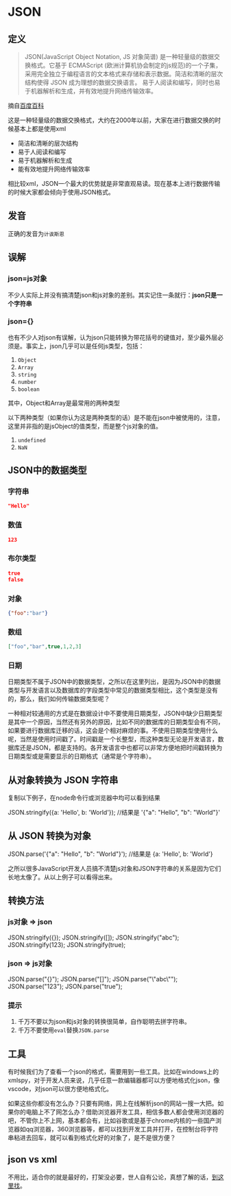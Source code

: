 # JSON

## 定义

> JSON(JavaScript Object Notation, JS 对象简谱) 是一种轻量级的数据交换格式。它基于 ECMAScript (欧洲计算机协会制定的js规范)的一个子集，采用完全独立于编程语言的文本格式来存储和表示数据。简洁和清晰的层次结构使得 JSON 成为理想的数据交换语言。 易于人阅读和编写，同时也易于机器解析和生成，并有效地提升网络传输效率。

摘自[百度百科](https://baike.baidu.com/item/JSON/2462549)

这是一种轻量级的数据交换格式，大约在2000年以前，大家在进行数据交换的时候基本上都是使用xml

- 简洁和清晰的层次结构
- 易于人阅读和编写
- 易于机器解析和生成
- 能有效地提升网络传输效率

相比较xml，JSON一个最大的优势就是非常直观易读。现在基本上进行数据传输的时候大家都会倾向于使用JSON格式。

## 发音

正确的发音为`计诶斯恩`

## 误解

### json=js对象

不少人实际上并没有搞清楚json和js对象的差别。其实记住一条就行：**json只是一个字符串**

### json={}

也有不少人对json有误解，认为json只能转换为带花括号的键值对，至少最外层必须是。事实上，json几乎可以是任何js类型，包括：

1. `Object`
1. `Array`
1. `string`
1. `number`
1. `boolean`

其中，Object和Array是最常用的两种类型

以下两种类型（如果你认为这是两种类型的话）是不能在json中被使用的，注意，这里并非指的是jsObject的值类型，而是整个js对象的值。

1. `undefined`
1. `NaN`

## JSON中的数据类型

### 字符串

```json
"Hello"
```

### 数值

```json
123
```

### 布尔类型

```json
true
false
```

### 对象

```json
{"foo":"bar"}
```

### 数组

```json
["foo","bar",true,1,2,3]
```

### 日期

日期类型不属于JSON中的数据类型，之所以在这里列出，是因为JSON中的数据类型与开发语言以及数据库的字段类型中常见的数据类型相比，这个类型是没有的，那么，我们如何传输数据类型呢？

一种相对较通用的方式是在数据设计中不要使用日期类型，JSON中缺少日期类型是其中一个原因，当然还有另外的原因，比如不同的数据库的日期类型会有不同，如果要进行数据库迁移的话，这会是个相对麻烦的事。不使用日期类型使用什么呢，当然是使用时间戳了。时间戳是一个长整型，而这种类型无论是开发语言，数据库还是JSON，都是支持的。各开发语言中也都可以非常方便地把时间戳转换为日期类型或是需要显示的日期格式（通常是个字符串）。

## 从对象转换为 JSON 字符串

复制以下例子，在node命令行或浏览器中均可以看到结果

<rk-embed>
JSON.stringify({a: 'Hello', b: 'World'}); //结果是 '{"a": "Hello", "b": "World"}'
</rk-embed>

## 从 JSON 转换为对象

<rk-embed>
JSON.parse('{"a": "Hello", "b": "World"}'); //结果是 {a: 'Hello', b: 'World'}
</rk-embed>

之所以很多JavaScript开发人员搞不清楚js对象和JSON字符串的关系是因为它们长地太像了。从以上例子可以看得出来。

## 转换方法

### js对象 => json

<rk-embed>
JSON.stringify({});
JSON.stringify([]);
JSON.stringify("abc");
JSON.stringify(123);
JSON.stringify(true);
</rk-embed>

### json => js对象

<rk-embed>
JSON.parse("{}");
JSON.parse("[]");
JSON.parse("\"abc\"");
JSON.parse("123");
JSON.parse("true");
</rk-embed>

### 提示

1. 千万不要以为json和js对象的转换很简单，自作聪明去拼字符串。
1. 千万不要使用`eval`替换`JSON.parse`

## 工具

有时候我们为了查看一个json的格式，需要用到一些工具。比如在windows上的xmlspy，对于开发人员来说，几乎任意一款编辑器都可以方便地格式化json，像vscode，对json可以很方便地格式化。

如果这些你都没有怎么办？只要有网络，网上在线解析json的网站一搜一大把。如果你的电脑上不了网怎么办？借助浏览器开发工具，相信多数人都会使用浏览器的吧，不管你上不上网，基本都会有，比如谷歌或是基于chrome内核的一些国产浏览器如qq浏览器，360浏览器等，都可以找到开发工具并打开，在控制台将字符串粘进去回车，就可以看到格式化好的对象了，是不是很方便？

## json vs xml

不用比，适合你的就是最好的，打架没必要，世人自有公论，真想了解的话，[到这里找](https://www.baidu.com/s?wd=json+vs+xml)。

